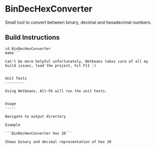 BinDecHexConverter
==================

Small tool to convert between binary, decimal and hexadecimal numbers.


Build Instructions
------------------

```git clone https://github.com/RedSpiderMkV/BinDecHexConverter
cd BinDecHexConverter
make```

Can't be more helpful unfortunately, Netbeans takes care of all my build issues, load the project, hit F11 :)


Unit Tests
---------

Using Netbeans, Alt-F6 will run the unit tests.


Usage
-----

Navigate to output directory

Example

```BinDecHexConverter hex 20```

Shows binary and decimal representation of hex 20

